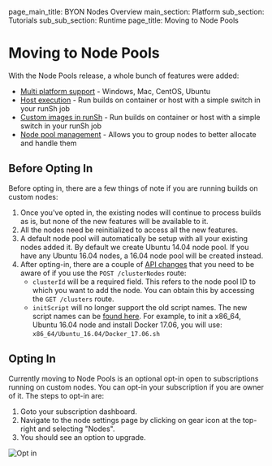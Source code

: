 page_main_title: BYON Nodes Overview
main_section: Platform
sub_section: Tutorials
sub_sub_section: Runtime
page_title: Moving to Node Pools

# Moving to Node Pools

With the Node Pools release, a whole bunch of features were added:

- [Multi platform support](./custom-nodes) - Windows, Mac, CentOS, Ubuntu
- [Host execution](../../workflow/job/runsh/) - Run builds on container or host with a simple switch in your runSh job
- [Custom images in runSh](../../workflow/job/runsh/) - Run builds on container or host with a simple switch in your runSh job
- [Node pool management](../../management/subscription/node-pools) - Allows you to group nodes to better allocate and handle them

## Before Opting In

Before opting in, there are a few things of note if you are running builds on custom nodes:

1. Once you've opted in, the existing nodes will continue to process builds as is, but none of the new features will be available to it.
1. All the nodes need be reinitialized to access all the new features.
1. A default node pool will automatically be setup with all your existing nodes added it. By default we create Ubuntu 14.04 node pool. If you have any Ubuntu 16.04 nodes, a 16.04 node pool will be created instead.
1. After opting-in, there are a couple of [API changes](../../api/api-overview) that you need to be aware of if you use the `POST /clusterNodes` route:
    - `clusterId` will be a required field. This refers to the node pool ID to which you want to add the node. You can obtain this by accessing the `GET /clusters` route.
    - `initScript` will no longer support the old script names. The new script names can be [found here](https://github.com/Shippable/node/tree/master/initScripts). For example, to init a x86_64, Ubuntu 16.04 node and install Docker 17.06, you will use: `x86_64/Ubuntu_16.04/Docker_17.06.sh`

## Opting In

Currently moving to Node Pools is an optional opt-in open to subscriptions running on custom nodes. You can opt-in your subscription if you are owner of it. The steps to opt-in are:

1. Goto your subscription dashboard.
2. Navigate to the node settings page by clicking on gear icon at the top-right and selecting "Nodes".
3. You should see an option to upgrade.

<img src="/images/platform/tutorial/runtime/move-to-node-pools.png" alt="Opt in">
